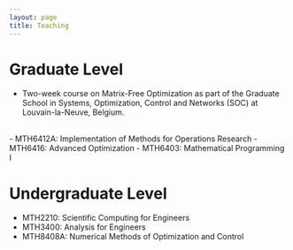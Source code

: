 ```yaml
---
layout: page
title: Teaching
---
```


# Graduate Level

- Two-week course on Matrix-Free Optimization as part of the Graduate School in Systems, Optimization, Control and Networks (SOC) at Louvain-la-Neuve, Belgium.
<br>
<a href="http://sites.uclouvain.be/socn/Courses/Courses2014-4" style="text-decoration:none"><i class="fa fa-info" alt="more info" title="more info" style="color:#404040"></i></a>
<a href="http://sites.uclouvain.be/socn/pmwiki/uploads/Courses/Orban-final"><i class="fa fa-file-pdf-o" alt="preprint" title="preprint" style="color:#404040"></i></a>
- MTH6412A: Implementation of Methods for Operations Research
- MTH6416: Advanced Optimization
- MTH6403: Mathematical Programming I

# Undergraduate Level

- MTH2210: Scientific Computing for Engineers
- MTH3400: Analysis for Engineers
- MTH8408A: Numerical Methods of Optimization and Control

